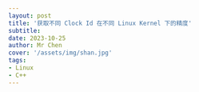 ```yaml
---
layout: post
title: '获取不同 Clock Id 在不同 Linux Kernel 下的精度'
subtitle: 
date: 2023-10-25
author: Mr Chen
cover: '/assets/img/shan.jpg'
tags: 
- Linux
- C++
---
```





